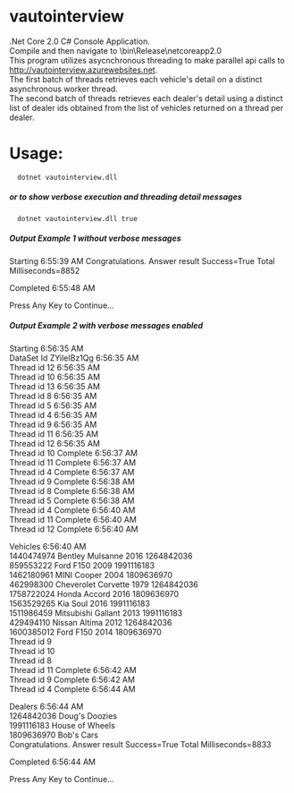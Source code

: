 # vautointerview
.Net Core 2.0 C# Console Application.  
Compile and then navigate to \bin\Release\netcoreapp2.0  
This program utilizes asycnchronous threading to make parallel api calls to http://vautointerview.azurewebsites.net.  
The first batch of threads retrieves each vehicle's detail on a distinct asynchronous worker thread.  
The second batch of threads retrieves each dealer's detail using a distinct list of dealer ids obtained from the list of vehicles returned on a thread per dealer.
# Usage:
      dotnet vautointerview.dll
##### or to show verbose execution and threading detail messages
      dotnet vautointerview.dll true   
##### Output Example 1 without verbose messages  

   Starting 6:55:39 AM
   Congratulations. Answer result Success=True Total Milliseconds=8852

   Completed 6:55:48 AM  
  
   Press Any Key to Continue...     

##### Output Example 2 with verbose messages enabled  
Starting 6:56:35 AM  
DataSet Id ZYileIBz1Qg 6:56:35 AM  
Thread id 12 6:56:35 AM  
Thread id 10 6:56:35 AM  
Thread id 13 6:56:35 AM  
Thread id 8 6:56:35 AM  
Thread id 5 6:56:35 AM  
Thread id 4 6:56:35 AM  
Thread id 9 6:56:35 AM  
Thread id 11 6:56:35 AM  
Thread id 12 6:56:35 AM  
Thread id 10 Complete 6:56:37 AM  
Thread id 11 Complete 6:56:37 AM  
Thread id 4 Complete 6:56:37 AM  
Thread id 9 Complete 6:56:38 AM  
Thread id 8 Complete 6:56:38 AM  
Thread id 5 Complete 6:56:38 AM  
Thread id 4 Complete 6:56:40 AM  
Thread id 11 Complete 6:56:40 AM  
Thread id 12 Complete 6:56:40 AM  

Vehicles 6:56:40 AM  
1440474974 Bentley Mulsanne 2016 1264842036  
859553222 Ford F150 2009 1991116183  
1462180961 MINI Cooper 2004 1809636970  
462998300 Cheverolet Corvette 1979 1264842036  
1758722024 Honda Accord 2016 1809636970  
1563529265 Kia Soul 2016 1991116183  
1511986459 Mitsubishi Gallant 2013 1991116183  
429494110 Nissan Altima 2012 1264842036  
1600385012 Ford F150 2014 1809636970  
Thread id 9  
Thread id 10  
Thread id 8  
Thread id 11 Complete 6:56:42 AM  
Thread id 9 Complete 6:56:42 AM  
Thread id 4 Complete 6:56:44 AM  

Dealers 6:56:44 AM  
1264842036 Doug's Doozies  
1991116183 House of Wheels  
1809636970 Bob's Cars  
Congratulations. Answer result Success=True Total Milliseconds=8833  

Completed 6:56:44 AM  
  
Press Any Key to Continue...  
      
